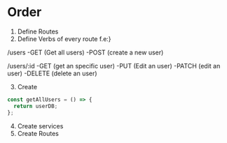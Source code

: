 # Order

1. Define Routes
2. Define Verbs of every route f.e:}

/users
-GET (Get all users)
-POST (create a new user)

/users/:id
-GET (get an specific user)
-PUT (Edit an user)
-PATCH (edit an user)
-DELETE (delete an user)

3. Create

```javascript
const getAllUsers = () => {
  return userDB;
};
```

4. Create services
5. Create Routes
